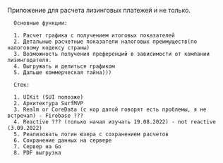 Приложение для расчета лизинговых платежей и не только.
      
      Основные функции:
      
      1. Расчет графика с получением итоговых показателей
      2. Детальные расчетные показатели налоговых преимуществ(по налоговому кодексу страны)
      3. Возможность получения преференций в зависимости от компании лизингодателя.
      4. Выгружать и делиться графиком
      5. Дальше коммерческая тайна)))
      
      Стек:
      
      1. UIKit (SUI попозже)
      2. Архитектура SurfMVP
      3. Realm or CoreData (с кор датой говорят есть проблемы, я не встречал) - Firebase ???
      4. Reactive ??? (только начал изучать 19.08.2022) - not reactive (3.09.2022)
      5. Реализовать логин юзера с сохранением расчетов 
      6. Сохранение данных на сервере 
      7. Сервер на Go
      8. PDF выгрузка 
    
 
  
